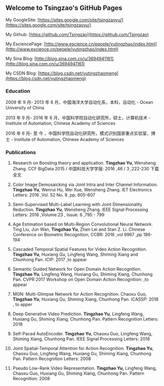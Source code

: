 ## Welcome to Tsingzao's GitHub Pages

My GoogleSite: [https://sites.google.com/site/tsingzaoyu/](https://sites.google.com/site/tsingzaoyu/)

My Github: [https://github.com/Tsingzao](https://github.com/Tsingzao)

My EsciencePage: [http://www.escience.cn/people/yutingzhao/index.html](http://www.escience.cn/people/yutingzhao/index.html)

My Sina Blog: [http://blog.sina.com.cn/u/3694941161](http://blog.sina.com.cn/u/3694941161)

My CSDN Blog: [https://blog.csdn.net/yutingzhaomeng](https://blog.csdn.net/yutingzhaomeng)

### Education

2009 年 9 月- 2013 年 6 月，中国海洋大学自动化系，本科，自动化 - Ocean University of China

2013 年 9 月- 2016 年 6 月，中国科学院自动化研究所，硕士，计算机技术 - Institute of Automation, Chinese Academy of Sciences

2016 年 6 月- 至    今 ，中国科学院自动化研究所，模式识别国家重点实验室，博士 - Institute of Automation, Chinese Academy of Sciences

### Publications

1. Research on Boosting theory and application.
**Tingzhao Yu**, Wensheng Zhang. CCF BigData 2015 / 中国科技大学学报: 2016 ,46 / 3 ,222-230 下载全文

2. Color Image Demosaicking via Joint Intra and Inter Channel Information.
**Tingzhao Yu**, Wenrui Hu, Wei Xue, Wensheng Zhang. IET Electronics Letters: 2016 ,Vol. 52 No. 8 ,pp. 605–607

3. Semi-Supervised Multi-Label Learning with Joint Dimensionality Reduction.
**Tingzhao Yu**, Wensheng Zhang. IEEE Signal Processing Letters: 2016 ,Volume:23 , Issue: 6 ,795 - 799

4. Age Estimation based on Multi-Region Convolutional Neural Network.
Ting Liu, Jun Wan, **Tingzhao Yu**, Zhen Lei and Stan Z. Li. Chinese Conference on Biometric Recognition, CCBR: 2016 ,vol 9967 ,pp 186-194

5. Cascaded Temporal Spatial Features for Video Action Recognition.
**Tingzhao Yu**, Huxiang Gu, Lingfeng Wang, Shiming Xiang and Chunhong Pan. ICIP: 2017 ,to appear

6. Semantic Guided Network for Open Domain Action Recognition.
**Tingzhao Yu**, Lingfeng Wang, Huxiang Gu, Shiming Xiang, Chunhong Pan. CVPR 2017 Workshop on Open Domain Action Recognition: ,to appear

7. MGN: Multi-Glimpse Network for Action Recognition.
Chaoxu Guo, **Tingzhao Yu**, Huxiang Gu, Shiming Xiang, Chunhong Pan. ICASSP: 2018 , to apper

8. Deep Generative Video Prediction.
**Tingzhao Yu**, Lingfeng Wang, Huxiang Gu, Shiming Xiang, Chunhong Pan. Pattern Recognition Letters: 2018

9. Self-Paced AutoEncoder.
**Tingzhao Yu**, Chaoxu Guo, Lingfeng Wang, Shiming Xiang, Chunhong Pan. IEEE Signal Processing Letters: 2018

10. Joint Spatial-Temporal Attention for Action Recognition.
**Tingzhao Yu**, Chaoxu Guo, Lingfeng Wang, Huxiang Gu, Shiming Xiang, Chunhong Pan. Pattern Recognition Letters: 2008

11. Pseudo Low-Rank Video Representation.
**Tingzhao Yu**, Lingfeng Wang, Chaoxu Guo, Huxiang Gu, Shiming Xiang, Chunhong Pan. Pattern Recognition: 2008
